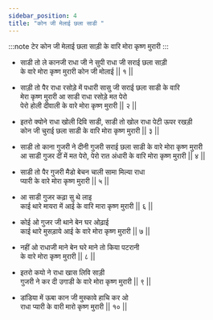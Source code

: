 ```yaml
---
sidebar_position: 4
title: "कोन जी मेलाई छला साडी "
---
```


:::note टेर
कोन जी मेलाई छला साड़ी के वारि मोरा कृष्ण मुरारी
:::

- साडी तो ले कानजी राधा जी ने सुपी राधा जी सराई छला साड़ी <br/>
  के वारे मोरा कृष्ण मुरारी कोन जी मोलाई || १ ||

- साड़ी तो पैर राधा रसोड़े में पधारी सासु जी सराई छला साडी के वारि <br/>
  मेरा कृष्ण मुरारी आ साडी राधा रसोड़े मत पेरो <br/>
  पेरो होली दीवाली के वारे मोरा कृष्ण मुरारी || २ ||

- इतरो क्योने राधा खोली दिवि साडी, साडी तो खोल राधा पेटी ऊपर रखड़ी <br/>
  कोन जी चुराई छला साडी के वारि मोरा कृष्ण मुरारी || ३ ||

- साडी तो काना गुजरी ने दीनी गुजरी सराई छला साडी के वारे मोरा कृष्ण मुरारी <br/>
  आ साडी गुजर दीं में मत पेरो, पेरो रात अंधारी के वारि मोरा कृष्ण मुरारी || ४ ||

- साडी तो पैर गुजरी मैडो बेचन चाली सामा मिल्या राधा <br/>
  प्यारी के वारे मोरा कृष्ण मुरारी || ५ ||

- आ साडी गुजर कढ़ा सु थे लाइ <br/>
  काई थारे मायरा में आई के वारि मारा कृष्ण मुरारी || ६ ||

- कोई ओ गुजर जी थाने बेन घर ओढ़ाई <br/>
  काई थारे मुसड़ाये आई के वारे मोरा कृष्ण मुरारी || ७ ||

- नहीं ओ राधाजी माने बेन घरे माने तो किया पटरानी <br/>
  के वारे मोरा कृष्ण मुरारी || ८ ||

- इतरो कयो ने राधा खास लिवि साड़ी <br/>
  गुजरी ने कर दी उगाडी के वारे मोरा कृष्ण मुरारी || ९ ||

- डांडिया में ऊबा कान जी मुस्कावे हाचि कर ओ <br/>
  राधा प्यारी के वारी मारो कृष्ण मुरारी || १० ||
